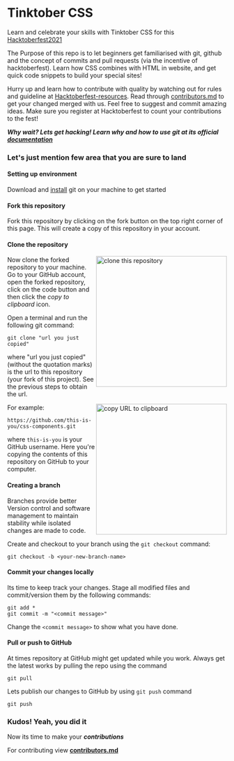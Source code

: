 # Tinktober CSS
Learn and celebrate your skills with Tinktober CSS for this [Hacktoberfest2021](https://hacktoberfest.digitalocean.com/)

The Purpose of this repo is to let beginners get familiarised with git, github and the concept of commits and pull requests (via the incentive of hacktoberfest). Learn how CSS combines with HTML in website, and get quick code snippets to build your special sites!

Hurry up and learn how to contribute with quality by watching out for rules and guideline at [Hacktoberfest-resources](https://hacktoberfest.digitalocean.com/resources). Read through [contributors.md](https://github.com/TinkerHub-GCEK/Tinktober-CSS/blob/master/contributors.md) to get your changed merged with us. Feel free to suggest and commit amazing ideas. Make sure you register at Hacktoberfest to count your contributions to the fest!

***Why wait? Lets get hacking! Learn why and how to use git at its official [documentation](https://git-scm.com/doc)***

### Let's just mention few area that you are sure to land

#### Setting up environment
Download and [install](https://docs.github.com/en/get-started/quickstart/set-up-git) git on your machine to get started

#### Fork this repository

Fork this repository by clicking on the fork button on the top right corner of this page.
This will create a copy of this repository in your account.

#### Clone the repository

<img align="right" width="300" src="https://firstcontributions.github.io/assets/Readme/clone.png" alt="clone this repository" />

Now clone the forked repository to your machine. Go to your GitHub account, open the forked repository, click on the code button and then click the _copy to clipboard_ icon.

Open a terminal and run the following git command:

```
git clone "url you just copied"
```

where "url you just copied" (without the quotation marks) is the url to this repository (your fork of this project). See the previous steps to obtain the url.

<img align="right" width="300" src="https://firstcontributions.github.io/assets/Readme/copy-to-clipboard.png" alt="copy URL to clipboard" />

For example:

```
https://github.com/this-is-you/css-components.git
```

where `this-is-you` is your GitHub username. Here you're copying the contents of this repository on GitHub to your computer.

#### Creating a branch
Branches provide better Version control and software management to maintain stability while isolated changes are made to code.

Create and checkout to your branch using the `git checkout` command:

```
git checkout -b <your-new-branch-name>
```

#### Commit your changes locally
Its time to keep track your changes. Stage all modified files and commit/version them by the following commands:
```
git add *
git commit -m "<commit message>"
```
Change the `<commit message>` to show what you have done.

#### Pull or push to GitHub
At times repository at GitHub might get updated while you work. Always get the latest works by pulling the repo using the command
```
git pull
```
Lets publish our changes to GitHub by using `git push` command
```
git push
```

### Kudos! Yeah, you did it
Now its time to make your _**contributions**_

For contributing view **[contributors.md](https://github.com/TinkerHub-GCEK/Tinktober-CSS/blob/master/contributors.md)**
